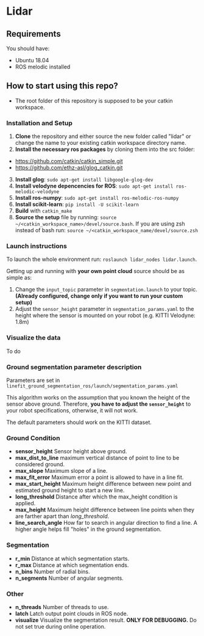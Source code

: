 # Lidar

## Requirements
You should have:
* Ubuntu 18.04
* ROS melodic installed

## How to start using this repo?
* The root folder of this repository is supposed to be your catkin workspace.

### Installation and Setup
1. __Clone__ the repository and either source the new folder called "lidar" or change the name to your existing catkin workspace directory name.
2. __Install the necessary ros packages__ by cloning them into the src folder:
  * https://github.com/catkin/catkin_simple.git
  * https://github.com/ethz-asl/glog_catkin.git
3. __Install glog__: `sudo apt-get install libgoogle-glog-dev`
4. __Install velodyne depencencies for ROS__: `sudo apt-get install ros-melodic-velodyne`
5. __Install ros-numpy__: `sudo apt-get install ros-melodic-ros-numpy`
6. __Install scikit-learn__: `pip install -U scikit-learn`
7. **Build** with `catkin_make`
8. **Source the setup** file by running: `source ~/<catkin_workspace_name>/devel/source.bash`. If you are using zsh instead of bash run: `source ~/<catkin_workspace_name/devel/source.zsh`

### Launch instructions

To launch the whole environment run: `roslaunch lidar_nodes lidar.launch`.

Getting up and running with __your own point cloud__ source should be as simple as:

1. Change the `input_topic` parameter in `segmentation.launch` to your topic.**(Already configured, change only if you want to run your custom setup)**
2. Adjust the `sensor_height` parameter in `segmentation_params.yaml` to the height where the sensor is mounted on your robot (e.g. KITTI Velodyne: 1.8m)

### Visualize the data
To do

### Ground segmentation parameter description

Parameters are set in `linefit_ground_segmentation_ros/launch/segmentation_params.yaml`

This algorithm works on the assumption that you known the height of the sensor above ground. 
Therefore, **you have to adjust the `sensor_height`** to your robot specifications, otherwise, it will not work.

The default parameters should work on the KITTI dataset.

### Ground Condition
- **sensor_height**  Sensor height above ground.
- **max_dist_to_line**  maximum vertical distance of point to line to be considered ground.
- **max_slope**  Maximum slope of a line.
- **max_fit_error**  Maximum error a point is allowed to have in a line fit.
- **max_start_height**  Maximum height difference between new point and estimated ground height to start a new line.
- **long_threshold**  Distance after which the max_height condition is applied.
- **max_height**  Maximum height difference between line points when they are farther apart than *long_threshold*.
- **line_search_angle**  How far to search in angular direction to find a line. A higher angle helps fill "holes" in the ground segmentation.

### Segmentation

- **r_min**  Distance at which segmentation starts.
- **r_max**  Distance at which segmentation ends.
- **n_bins**  Number of radial bins.
- **n_segments**  Number of angular segments.

### Other

- **n_threads**  Number of threads to use.
- **latch**  Latch output point clouds in ROS node. 
- **visualize** Visualize the segmentation result. **ONLY FOR DEBUGGING.** Do not set true during online operation.
